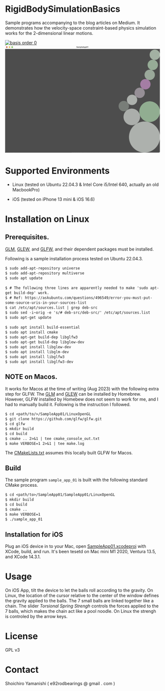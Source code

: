 # RigidBodySimulationBasics
Sample programs accompanying to the blog articles on Medium.
It demonstrates how the velocity-space constraint-based physics simulation works for the 2-dimensional linear motions.

<a href="pics/ios_capture.png"> <img src="pics/ios_capture.png" alt="basis order 0" style="width: 200px;" /></a>
<a href="pics/linux_capture.png"> <img src="pics/linux_capture.png" alt="basis order 0" style="width: 600px;" /></a>

# Supported Environments
 
* Linux (tested on Ubuntu 22.04.3 & Intel Core i5/Intel 640, actually an old MacbookPro)

* iOS (tested on iPhone 13 mini & iOS 16.6)

# Installation on Linux

## Prerequisites.
[GLM](https://glm.g-truc.net/0.9.9/), 
[GLEW](https://glew.sourceforge.net), 
and [GLFW](https://www.glfw.org), and their dependent packages must be installed.

Following is a sample installation process tested on Ubuntu 22.04.3.
```
$ sudo add-apt-repository universe
$ sudo add-apt-repository multiverse
$ sudo apt update

$ # The following three lines are apparently needed to make 'sudo apt-get build-dep' work.
$ # Ref: https://askubuntu.com/questions/496549/error-you-must-put-some-source-uris-in-your-sources-list
$ cat /etc/apt/sources.list | grep deb-src
$ sudo sed -i~orig -e 's/# deb-src/deb-src/' /etc/apt/sources.list
$ sudo apt-get update

$ sudo apt install build-essential
$ sudo apt install cmake
$ sudo apt-get build-dep libglfw3
$ sudo apt-get build-dep libglew-dev
$ sudo apt install libglew-dev
$ sudo apt install libglm-dev
$ sudo apt install libglfw3
$ sudo apt install libglfw3-dev
```

## NOTE on Macos.
It works for Macos at the time of writing (Aug 2023) with the following extra step for GLFW.
The [GLM](https://formulae.brew.sh/formula/glm) and [GLEW](https://formulae.brew.sh/formula/glew#default)
can be installed by Homebrew.
However, GLFW installed by Homebew does not seem to work for me, and I had to manually build it.
Following is the instruction I followed.

```
$ cd <path/to/>/SampleApp01/LinuxOpenGL
$ git clone https://github.com/glfw/glfw.git
$ cd glfw
$ mkdir build
$ cd build
$ cmake .. 2>&1 | tee cmake_console_out.txt
$ make VERBOSE=1 2>&1 | tee make.log

```
The [CMakeLists.txt](SampleApp01/SampleApp01/LinuxOpenGL/CMakeLists.txt) assumes this locally built GLFW for Macos.

## Build
The sample program `sample_app_01` is built with the following standard CMake process.

```
$ cd <path/to>/SampleApp01/SampleApp01/LinuxOpenGL
$ mkdir build
$ cd build
$ cmake ..
$ make VERBOSE=1
$ ./sample_app_01
```

## Installation for iOS

Plug an iOS device in to your Mac,
open [SampleApp01.xcodeproj](SampleApp01/SampleApp01.xcodeproj/) with XCode, build, and run.
It's been tesetd on Mac mini M1 2020, Ventura 13.5, and XCode 14.3.1.

# Usage

On iOS App, tilt the device to let the balls roll according to the gravity.
On Linux, the location of the cursor relative to the center of the window defines the gravity applied to the balls.
The 7 small balls are linked together like a chain. The slider *Torsional Spring Strengh* controls the forces applied to the 7 balls, which makes the chain act like a pool noodle.
On Linux the strengh is controled by the arrow keys.


# License
GPL v3

# Contact
Shoichiro Yamanishi ( e92rodbearings @ gmail . com )
